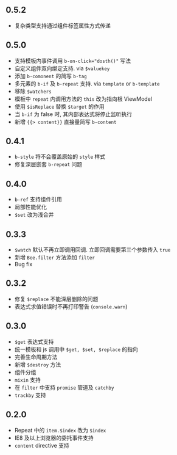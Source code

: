 0.5.2
---
- 复杂类型支持通过组件标签属性方式传递

0.5.0
---
- 支持模板内事件调用 `b-on-click="dosth()"` 写法
- 自定义组件双向绑定支持. via `$valuekey`
- 添加 `b-comonent` 的简写 `b-tag`
- 多元素的 `b-if` 及 `b-repeat` 支持. via `template` or `b-template`
- 移除 `$watchers`
- 模板中 `repeat` 内调用方法的 `this` 改为指向根 ViewModel
- 使用 `$isReplace` 替换 `$target` 的作用
- 当 `b-if` 为 false 时, 其内部表达式将停止监听执行
- 新增 `{{> content}}` 直接量简写 `b-content`

0.4.1
---
- `b-style` 将不会覆盖原始的 `style` 样式
- 修复深层嵌套 `b-repeat` 问题

0.4.0
---
- `b-ref` 支持组件引用
- 局部性能优化
- `$set` 改为浅合并

0.3.3
---
- `$watch` 默认不再立即调用回调. 立即回调需要第三个参数传入 `true`
- 新增 `Bee.filter` 方法添加 `filter`
- Bug fix

0.3.2
---
- 修复 `$replace` 不能深层删除的问题
- 表达式求值错误时不再打印警告 (`console.warn`)

0.3.0
---
- `$get` 表达式支持
- 统一模板和 js 调用中 `$get, $set, $replace` 的指向
- 完善生命周期方法
- 新增 `$destroy` 方法
- 组件分组
- `mixin` 支持
- 在 `filter` 中支持 `promise` 管道及 `catchby`
- `trackby` 支持

0.2.0
---
- Repeat 中的 `item.$index` 改为 `$index`
- IE8 及以上浏览器的委托事件支持
- `content` directive 支持
